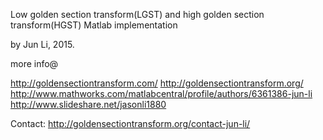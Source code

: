 Low golden section transform(LGST) and high golden section transform(HGST)
Matlab implementation 

by Jun Li, 2015.

more info@

http://goldensectiontransform.com/ 
http://goldensectiontransform.org/
http://www.mathworks.com/matlabcentral/profile/authors/6361386-jun-li
http://www.slideshare.net/jasonli1880

Contact: http://goldensectiontransform.org/contact-jun-li/
